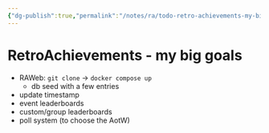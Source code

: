 ```yaml
---
{"dg-publish":true,"permalink":"/notes/ra/todo-retro-achievements-my-big-goals/","dgHomeLink":true,"dgPassFrontmatter":false,"dgShowBacklinks":true,"dgShowLocalGraph":false}
---
```


# RetroAchievements - my big goals

- RAWeb: `git clone` -> `docker compose up`
    - db seed with a few entries
- update timestamp
- event leaderboards 
- custom/group leaderboards
- poll system (to choose the AotW)
